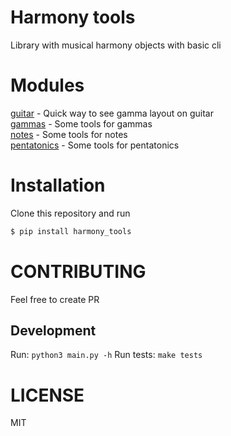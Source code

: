 # Harmony tools
Library with musical harmony objects with basic cli

# Modules
[guitar](docs/guitar.md) - Quick way to see gamma layout on guitar  
[gammas](docs/gammas.md) - Some tools for gammas  
[notes](docs/notes.md) - Some tools for notes  
[pentatonics](docs/pentatonics.md) - Some tools for pentatonics  


# Installation
Clone this repository and run
```sh
$ pip install harmony_tools
```

# CONTRIBUTING
Feel free to create PR

## Development
Run: `python3 main.py -h`
Run tests: `make tests`


# LICENSE
MIT

